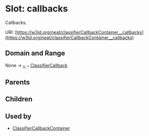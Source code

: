 
# Slot: callbacks


Callbacks.

URI: [https://w3id.org/neat/classifierCallbackContainer__callbacks](https://w3id.org/neat/classifierCallbackContainer__callbacks)


## Domain and Range

None &#8594;  <sub>0..\*</sub> [ClassifierCallback](ClassifierCallback.md)

## Parents


## Children


## Used by

 * [ClassifierCallbackContainer](ClassifierCallbackContainer.md)
